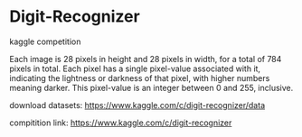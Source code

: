 # Digit-Recognizer
kaggle competition


Each image is 28 pixels in height and 28 pixels in width, for a total of 784 pixels in total.
Each pixel has a single pixel-value associated with it, indicating the lightness or darkness of
that pixel, with higher numbers meaning darker. This pixel-value is an integer between 0 and 255, inclusive.


download datasets: https://www.kaggle.com/c/digit-recognizer/data


compitition link: https://www.kaggle.com/c/digit-recognizer

